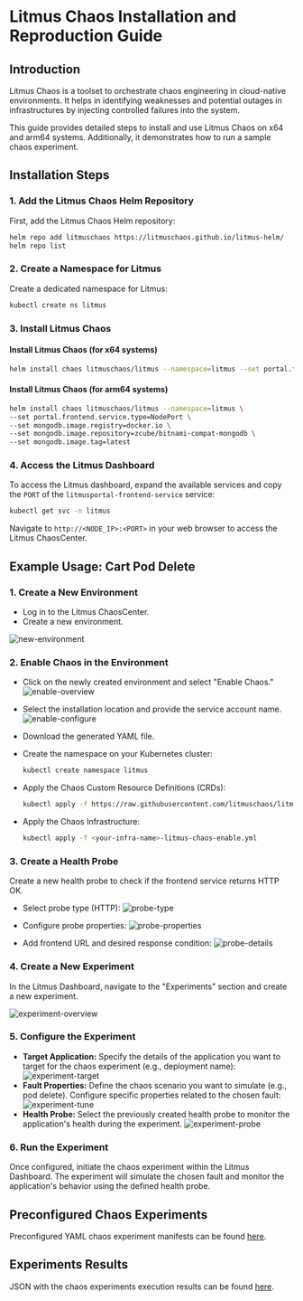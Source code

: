 # Litmus Chaos Installation and Reproduction Guide

## Introduction

Litmus Chaos is a toolset to orchestrate chaos engineering in cloud-native environments. It helps in identifying weaknesses and potential outages in infrastructures by injecting controlled failures into the system.

This guide provides detailed steps to install and use Litmus Chaos on x64 and arm64 systems. Additionally, it demonstrates how to run a sample chaos experiment.

## Installation Steps

### 1. Add the Litmus Chaos Helm Repository

First, add the Litmus Chaos Helm repository:

```sh
helm repo add litmuschaos https://litmuschaos.github.io/litmus-helm/
helm repo list
```

### 2. Create a Namespace for Litmus

Create a dedicated namespace for Litmus:

```sh
kubectl create ns litmus
```

### 3. Install Litmus Chaos

#### Install Litmus Chaos (for x64 systems)

```sh
helm install chaos litmuschaos/litmus --namespace=litmus --set portal.frontend.service.type=NodePort
```

#### Install Litmus Chaos (for arm64 systems)

```sh
helm install chaos litmuschaos/litmus --namespace=litmus \
--set portal.frontend.service.type=NodePort \
--set mongodb.image.registry=docker.io \
--set mongodb.image.repository=zcube/bitnami-compat-mongodb \
--set mongodb.image.tag=latest
```

### 4. Access the Litmus Dashboard

To access the Litmus dashboard, expand the available services and copy the `PORT` of the `litmusportal-frontend-service` service:

```sh
kubectl get svc -n litmus
```

Navigate to `http://<NODE_IP>:<PORT>` in your web browser to access the Litmus ChaosCenter.

## Example Usage: Cart Pod Delete

### 1. Create a New Environment

- Log in to the Litmus ChaosCenter.
- Create a new environment.

![new-environment](litmus-configuration-screenshots/new-env.jpg)

### 2. Enable Chaos in the Environment

- Click on the newly created environment and select "Enable Chaos."
![enable-overview](litmus-configuration-screenshots/enable-overview.jpg)
- Select the installation location and provide the service account name.
![enable-configure](litmus-configuration-screenshots/enable-configure.jpg)
- Download the generated YAML file.
- Create the namespace on your Kubernetes cluster:

    ```sh
    kubectl create namespace litmus
    ```

- Apply the Chaos Custom Resource Definitions (CRDs):

    ```sh
    kubectl apply -f https://raw.githubusercontent.com/litmuschaos/litmus/master/mkdocs/docs/3.6.1/litmus-portal-crds-3.6.1.yml
    ```

- Apply the Chaos Infrastructure:

    ```sh
    kubectl apply -f <your-infra-name>-litmus-chaos-enable.yml
    ```

### 3. Create a Health Probe

Create a new health probe to check if the frontend service returns HTTP OK.

- Select probe type (HTTP):
![probe-type](litmus-configuration-screenshots/probe-type.jpg)

- Configure probe properties:
![probe-properties](litmus-configuration-screenshots/probe-properties.jpg)

- Add frontend URL and desired response condition:
![probe-details](litmus-configuration-screenshots/probe-details.jpg)

### 4. Create a New Experiment

In the Litmus Dashboard, navigate to the "Experiments" section and create a new experiment.

![experiment-overview](litmus-configuration-screenshots/experiment-overview.jpg)

### 5. Configure the Experiment

- **Target Application:** Specify the details of the application you want to target for the chaos experiment (e.g., deployment name):
![experiment-target](litmus-configuration-screenshots/experiment-target.jpg)
- **Fault Properties:** Define the chaos scenario you want to simulate (e.g., pod delete). Configure specific properties related to the chosen fault:
![experiment-tune](litmus-configuration-screenshots/experiment-tune.jpg)
- **Health Probe:** Select the previously created health probe to monitor the application's health during the experiment.
![experiment-probe](litmus-configuration-screenshots/experiment-probe.jpg)

### 6. Run the Experiment

Once configured, initiate the chaos experiment within the Litmus Dashboard. The experiment will simulate the chosen fault and monitor the application's behavior using the defined health probe.

## Preconfigured Chaos Experiments

Preconfigured YAML chaos experiment manifests can be found [here](experiment-manifests).

## Experiments Results

JSON with the chaos experiments execution results can be found [here](chaos-results.json).
